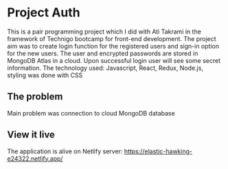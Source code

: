 # Project Auth

This is a pair programming project which I did with Ati Takrami in the framework of Technigo bootcamp for front-end development. The project aim was to create login function for the registered users and sign-in option for the new users. The user and encrypted passwords are stored in MongoDB Atlas in a cloud. Upon successful login user will see some secret information. The technology used: Javascript, React, Redux, Node.js, styling was done with CSS

## The problem

Main problem was connection to cloud MongoDB database

## View it live

The application is alive on Netlify server: https://elastic-hawking-e24322.netlify.app/
